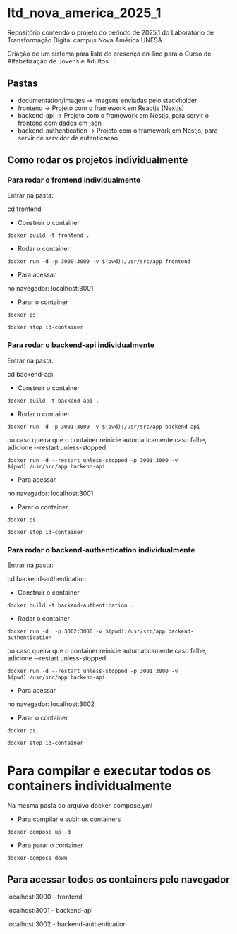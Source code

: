 # ltd_nova_america_2025_1
Repositório contendo o projeto do período de 2025.1 do Laboratório de Transformação Digital campus Nova América UNESA.

Criação de um sistema para lista de presença on-line para o Curso de Alfabetização de Jovens e Adultos.

## Pastas

- documentation/images -> Imagens enviadas pelo stackholder
- frontend -> Projeto com o framework em Reactjs (Nextjs) 
- backend-api -> Projeto com o framework em Nestjs, para servir o frontend com dados em json
- backend-authentication -> Projeto com o framework em Nestjs, para servir de servidor de autenticacao

## Como rodar os projetos individualmente

### Para rodar o frontend individualmente 

Entrar na pasta: 

cd frontend

- Construir o container 

``` docker build -t frontend . ```

- Rodar o container 

``` docker run -d -p 3000:3000 -v $(pwd):/usr/src/app frontend ```

- Para acessar

no navegador: localhost:3001

- Parar o container

``` docker ps ```

``` docker stop id-container ```

### Para rodar o backend-api individualmente 

Entrar na pasta: 

cd backend-api

- Construir o container 

``` docker build -t backend-api . ```

- Rodar o container 

``` docker run -d -p 3001:3000 -v $(pwd):/usr/src/app backend-api ```

ou caso queira que o container reinicie automaticamente caso falhe, adicione --restart unless-stopped:

```docker run -d --restart unless-stopped -p 3001:3000 -v $(pwd):/usr/src/app backend-api```

- Para acessar

no navegador: localhost:3001

- Parar o container

``` docker ps ```

``` docker stop id-container ```

### Para rodar o backend-authentication individualmente 

Entrar na pasta: 

cd backend-authentication

- Construir o container 

``` docker build -t backend-authentication . ```

- Rodar o container 

``` docker run -d  -p 3002:3000 -v $(pwd):/usr/src/app backend-authentication ```

ou caso queira que o container reinicie automaticamente caso falhe, adicione --restart unless-stopped:

```docker run -d --restart unless-stopped -p 3001:3000 -v $(pwd):/usr/src/app backend-api```

- Para acessar

no navegador: localhost:3002

- Parar o container

``` docker ps ```

``` docker stop id-container ```

# Para compilar e executar todos os containers individualmente

Na mesma pasta do arquivo docker-compose.yml

- Para compilar e subir os containers 

``` docker-compose up -d ```

- Para parar o container 

``` docker-compose down ```

## Para acessar todos os containers pelo navegador

localhost:3000 - frontend

localhost:3001 - backend-api

localhost:3002 - backend-authentication

